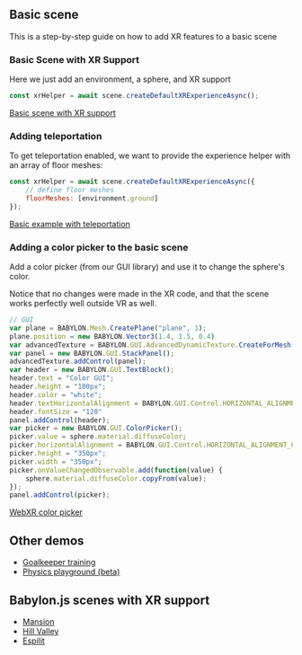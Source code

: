 ## Basic scene

This is a step-by-step guide on how to add XR features to a basic scene

### Basic Scene with XR Support

Here we just add an environment, a sphere, and XR support

``` javascript
const xrHelper = await scene.createDefaultXRExperienceAsync();
```

[Basic scene with XR support](https://playground.babylonjs.com/pg/9K3MRA)

### Adding teleportation

To get teleportation enabled, we want to provide the experience helper with an array of floor meshes:

``` javascript
const xrHelper = await scene.createDefaultXRExperienceAsync({
    // define floor meshes
    floorMeshes: [environment.ground]
});
```

[Basic example with teleportation](https://playground.babylonjs.com/pg/9K3MRA/revision/1)

### Adding a color picker to the basic scene

Add a color picker (from our GUI library) and use it to change the sphere's color.

Notice that no changes were made in the XR code, and that the scene works perfectly well outside VR as well.

``` javascript
// GUI
var plane = BABYLON.Mesh.CreatePlane("plane", 1);
plane.position = new BABYLON.Vector3(1.4, 1.5, 0.4)
var advancedTexture = BABYLON.GUI.AdvancedDynamicTexture.CreateForMesh(plane);
var panel = new BABYLON.GUI.StackPanel();
advancedTexture.addControl(panel);
var header = new BABYLON.GUI.TextBlock();
header.text = "Color GUI";
header.height = "100px";
header.color = "white";
header.textHorizontalAlignment = BABYLON.GUI.Control.HORIZONTAL_ALIGNMENT_CENTER;
header.fontSize = "120"
panel.addControl(header);
var picker = new BABYLON.GUI.ColorPicker();
picker.value = sphere.material.diffuseColor;
picker.horizontalAlignment = BABYLON.GUI.Control.HORIZONTAL_ALIGNMENT_CENTER;
picker.height = "350px";
picker.width = "350px";
picker.onValueChangedObservable.add(function(value) {
    sphere.material.diffuseColor.copyFrom(value);
});
panel.addControl(picker);
```

[WebXR color picker](https://playground.babylonjs.com/pg/9K3MRA/revision/2)

## Other demos

* [Goalkeeper training](https://playground.babylonjs.com/pg/PPM311/revision/63)
* [Physics playground (beta)](https://playground.babylonjs.com/pg/B922X8/revision/19)

## Babylon.js scenes with XR support

* [Mansion](https://www.babylonjs-playground.com/pg/JA1ND3/revision/161)
* [Hill Valley](https://www.babylonjs-playground.com/pg/TJIGQ1/revision/3)
* [Espilit](https://www.babylonjs-playground.com/pg/JA1ND3/revision/164)
